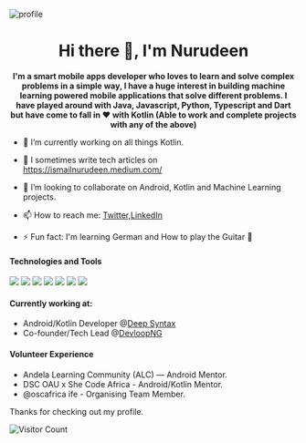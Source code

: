 

<!--
**ismailnurudeen/ismailnurudeen** is a ✨ _special_ ✨ repository because its `README.md` (this file) appears on your GitHub profile.

Here are some ideas to get you started:

- 🔭 I’m currently working on ...
- 🌱 I’m currently learning ...
- 👯 I’m looking to collaborate on ... 
- 🤔 I’m looking for help with ...
- 💬 Ask me about ...
- 📫 How to reach me: ...
- 😄 Pronouns: ...
- ⚡ Fun fact: ...
-->
![profile](http://blogs.quovantis.com/wp-content/uploads/2020/01/kotlin.gif)


<h1 align="center">Hi there 👋, I'm Nurudeen</h1>

<p align="center"><b> I'm a smart mobile apps developer who loves to learn and solve complex problems in a simple way, I have a huge interest in building machine learning powered mobile applications that solve different problems. 
I have played around with Java, Javascript, Python, Typescript and Dart but have come to fall in ♥ with Kotlin (Able to work and complete projects with any of the above) </b></p>

- 🔭 I’m currently working on all things Kotlin. 
- 🌱 I sometimes write tech articles on https://ismailnurudeen.medium.com/
- 👯 I’m looking to collaborate on Android, Kotlin and Machine Learning projects. 

- 📫 How to reach me: [Twitter](https://twitter.com/TeenMutantCoder),[LinkedIn](https://www.linkedin.com/in/ismail-nurudeen-03639414b)
- ⚡ Fun fact: I'm learning German and How to play the Guitar 🎸 

#### Technologies and Tools

<p>
<img src="https://img.shields.io/badge/kotlin-%230095D5.svg?&style=for-the-badge&logo=kotlin&logoColor=white"/>
<img src="https://img.shields.io/badge/java-%23ED8B00.svg?&style=for-the-badge&logo=java&logoColor=white"/>
<img src ="https://img.shields.io/badge/android-%2307405e.svg?&style=for-the-badge&logo=android&logoColor=white"/>
<img src="https://img.shields.io/badge/git%20-%23F05033.svg?&style=for-the-badge&logo=git&logoColor=white"/>
<img src="https://img.shields.io/badge/github%20-%23121011.svg?&style=for-the-badge&logo=github&logoColor=white"/>
<img src="https://img.shields.io/badge/firebase%20-%23039BE5.svg?&style=for-the-badge&logo=firebase"/>
<img src ="https://img.shields.io/badge/sqlite-%2307405e.svg?&style=for-the-badge&logo=sqlite&logoColor=white"/>
</p>

#### Currently working at:

- Android/Kotlin Developer @[Deep Syntax ](https://deepsyntax.co)
- Co-founder/Tech Lead @[DevloopNG](https://devloop.com.ng)

#### Volunteer Experience

- Andela Learning Community (ALC) — Android
Mentor. 
- DSC OAU x She Code Africa - Android/Kotlin Mentor. 
- @oscafrica ife - Organising Team Member. 


Thanks for checking out my profile.

![Visitor Count](https://profile-counter.glitch.me/ismailnurudeen/count.svg)
